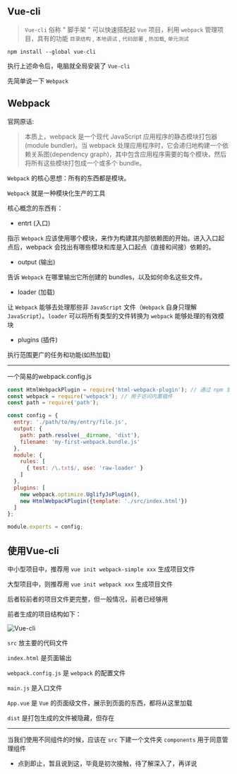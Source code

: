 
## Vue-cli
> `Vue-cli` 俗称 " 脚手架 " 可以快速搭配起 `Vue` 项目，利用 `webpack` 管理项目，具有的功能 `目录结构` , `本地调试` , `代码部署` , `热加载`, `单元测试`

  `npm install --global vue-cli`

  执行上述命令后，电脑就全局安装了 `Vue-cli`

  先简单说一下 `Webpack`

<!-- more -->

## Webpack
官网原话:

> 本质上，webpack 是一个现代 JavaScript 应用程序的静态模块打包器(module bundler)。当 webpack 处理应用程序时，它会递归地构建一个依赖关系图(dependency graph)，其中包含应用程序需要的每个模块，然后将所有这些模块打包成一个或多个 bundle。

`Webpack` 的核心思想：所有的东西都是模块。

`Webpack` 就是一种模块化生产的工具

核心概念的东西有：

* entrt (入口)

指示 `Webpack` 应该使用哪个模块，来作为构建其内部依赖图的开始。进入入口起点后，webpack 会找出有哪些模块和库是入口起点（直接和间接）依赖的。

* output (输出)

告诉 `Webpack` 在哪里输出它所创建的 bundles，以及如何命名这些文件。

* loader (加载)

让 `Webpack` 能够去处理那些非 `JavaScript` 文件（`Webpack` 自身只理解 `JavaScript`）。`loader` 可以将所有类型的文件转换为 `webpack` 能够处理的有效模块

* plugins (插件)

执行范围更广的任务和功能(如热加载)

----

一个简易的webpack.config.js

```js
const HtmlWebpackPlugin = require('html-webpack-plugin'); // 通过 npm 安装
const webpack = require('webpack'); // 用于访问内置插件
const path = require('path');

const config = {
  entry: './path/to/my/entry/file.js',
  output: {
    path: path.resolve(__dirname, 'dist'),
    filename: 'my-first-webpack.bundle.js'
  },
  module: {
    rules: [
      { test: /\.txt$/, use: 'raw-loader' }
    ]
  },
  plugins: [
    new webpack.optimize.UglifyJsPlugin(),
    new HtmlWebpackPlugin({template: './src/index.html'})
  ]
};

module.exports = config;
```

## 使用Vue-cli
中小型项目中，推荐用 `vue init webpack-simple xxx` 生成项目文件

大型项目中，则推荐用 `vue init webpack xxx` 生成项目文件

后者较前者的项目文件更完整，但一般情况，前者已经够用

前者生成的项目结构如下：

![Vue-cli](Vue-cli/1.png)

`src` 放主要的代码文件

`index.html` 是页面输出

`webpack.config.js`  是 `webpack` 的配置文件

`main.js` 是入口文件

`App.vue`  是 `Vue` 的页面级文件，展示到页面的东西，都将从这里加载

`dist` 是打包生成的文件被隐藏，但存在

---

当我们使用不同组件的时候，应该在 `src` 下建一个文件夹 `components` 用于同意管理组件

* 点到即止，暂且说到这，毕竟是初次接触，待了解深入了，再详说 
